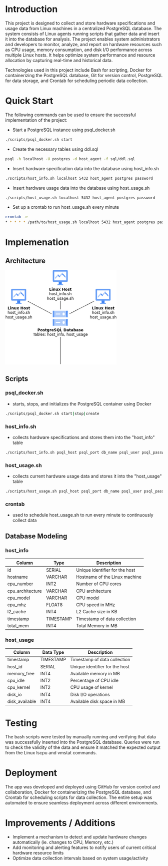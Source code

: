 # Introduction
This project is designed to collect and store hardware specifications and usage data from Linux machines in a 
centralized PostgreSQL database. The system consists of Linux agents running scripts that gather data and insert it 
into the database for analysis. The project enables system administrators and developers to monitor, analyze, and 
report on hardware resources such as CPU usage, memory consumption, and disk I/O performance across multiple Linux 
hosts. It helps optimize system performance and resource allocation by capturing real-time and historical data.

Technologies used in this project include Bash for scripting, Docker for containerizing the PostgreSQL database, Git 
for version control, PostgreSQL for data storage, and Crontab for scheduling periodic data collection. 


# Quick Start
The following commands can be used to ensure the successful implementation of the project:

- Start a PostgreSQL instance using psql_docker.sh
```bash
./scripts/psql_docker.sh start
```
- Create the necessary tables using ddl.sql
```bash
psql -h localhost -U postgres -d host_agent -f sql/ddl.sql
```
- Insert hardware specification data into the database using host_info.sh
```bash
./scripts/host_info.sh localhost 5432 host_agent postgres password
```
- Insert hardware usage data into the database using host_usage.sh
```bash
./scripts/host_usage.sh localhost 5432 host_agent postgres password
```
- Set up a crontab to run host_usage.sh every minute
```bash
crontab -e
* * * * * /path/to/host_usage.sh localhost 5432 host_agent postgres password 
```


# Implemenation

## Architecture
![Architecture Diagram](./assets/architecture.png)

## Scripts
### psql_docker.sh 
- starts, stops, and initializes the PostgreSQL container using Docker
```bash
./scripts/psql_docker.sh start|stop|create
```
### host_info.sh 
- collects hardware specifications and stores them into the "host_info" table
```bash
./scripts/host_info.sh psql_host psql_port db_name psql_user psql_password
```
### host_usage.sh 
- collects current hardware usage data and stores it into the "host_usage" table
```bash
./scripts/host_usage.sh psql_host psql_port db_name psql_user psql_password
```
### crontab 
- used to schedule host_usage.sh to run every minute to continuously collect data

## Database Modeling
### host_info
| Column           | Type      | Description                    |
|------------------|-----------|--------------------------------|
| id               | SERIAL    | Unique identifier for the host |
| hostname         | VARCHAR   | Hostname of the Linux machine  |
| cpu_number       | INT2      | Number of CPU cores            |
| cpu_architecture | VARCHAR   | CPU architecture               |
| cpu_model        | VARCHAR   | CPU model                      |
| cpu_mhz          | FLOAT8    | CPU speed in MHz               |
| l2_cache         | INT4      | L2 Cache size in KB            |
| timestamp        | TIMESTAMP | Timestamp of data collection   |
| total_mem        | INT4      | Total Memory in MB             |
### host_usage
| Column           | Data Type   | Description                    |
|------------------|-------------|--------------------------------|
| timestamp        | TIMESTAMP   | Timestamp of data collection   |
| host_id          | SERIAL      | Unique identifier for the host |
| memory_free      | INT4        | Available memory in MB         |
| cpu_idle         | INT2        | Percentage of CPU idle         |
| cpu_kernel       | INT2        | CPU usage of kernel            |
| disk_io          | INT4        | Disk I/O operations            |
| disk_available   | INT4        | Available disk space in MB     |


# Testing
The bash scripts were tested by manually running and verifying that data was successfully inserted into the PostgreSQL 
database. Queries were run to check the validity of the data and ensure it matched the expected output from the Linux 
lscpu and vmstat commands.


# Deployment
The app was developed and deployed using GitHub for version control and collaboration, Docker for containerizing the PostgreSQL 
database, and Crontab for scheduling scripts for data collection. The entire setup was automated to ensure seamless 
deployment across different environments.


# Improvements / Additions
- Implement a mechanism to detect and update hardware changes automatically (ie. changes to CPU, Memory, etc.)
- Add monitoring and alerting features to notify users of current critical hardware resource limits
- Optimize data collection intervals based on system usage/activity
